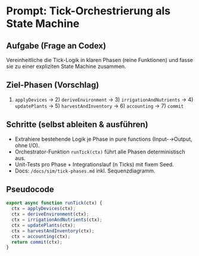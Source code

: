 # Prompt: Tick-Orchestrierung als State Machine

## Aufgabe (Frage an Codex)

Vereinheitliche die Tick-Logik in klaren Phasen (reine Funktionen) und fasse sie zu einer expliziten State Machine zusammen.

## Ziel-Phasen (Vorschlag)

1. `applyDevices` → 2) `deriveEnvironment` → 3) `irrigationAndNutrients` → 4) `updatePlants` → 5) `harvestAndInventory` → 6) `accounting` → 7) `commit`

## Schritte (selbst ableiten & ausführen)

- Extrahiere bestehende Logik je Phase in pure functions (Input-→Output, ohne I/O).
- Orchestrator-Funktion `runTick(ctx)` führt alle Phasen deterministisch aus.
- Unit-Tests pro Phase + Integrationslauf (n Ticks) mit fixem Seed.
- Docs: `/docs/sim/tick-phases.md` inkl. Sequenzdiagramm.

## Pseudocode

```js
export async function runTick(ctx) {
  ctx = applyDevices(ctx);
  ctx = deriveEnvironment(ctx);
  ctx = irrigationAndNutrients(ctx);
  ctx = updatePlants(ctx);
  ctx = harvestAndInventory(ctx);
  ctx = accounting(ctx);
  return commit(ctx);
}
```
